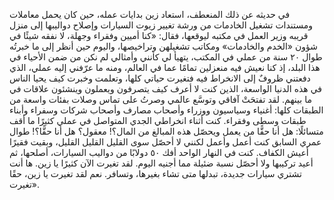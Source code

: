 في حديثه عن ذلك المنعطف، استعاد زين بدايات عمله، حين كان يحمل معاملات ومستندات تشغيل الخادمات من ورشة تغيير زيوت السيارات وإصلاح دواليبها إلى منزل قريبه وزير العمل في مكتبه ليوقعها، فقال: «كنا أميين وفقراء وجهلة، لا نفقه شيئًا في شؤون «الخدم والخادمات» ومكاتب تشغيلهن وتراخيصها، واليوم حين أنظر إلى ما خبرتُه طوال ٢٠ سنة من عملي في المكتب، يتهيأ لي كأنني وأمثالي لم نكن من ضمن الأحياء في هذا البلد، إذ كنا نعيش فيه منعزلين تمامًا عما في العالم، ومنه ما عرّفني إليه عملي، الذي دفعتني ظروفٌ إلى الانخراط فيه فتغيرت حياتي كلها، وتعلمت وخبرت كيف يحيا الناس في هذه الدنيا الواسعة، الذين كنت لا أعرف كيف يتصرفون ويعملون وينشئون علاقات في ما بينهم. لقد تفتحَتْ آفاقي وتوسَّع عالمي وصرتُ على تماس وصلات بفئات واسعة من الطبقات كلها: أغنياء وسياسيون ووزراء وأصحاب مصارف وأصحاب شركات وسفراء وأبناء طبقات وسطى وفقراء. كنت أثناء انخراطي الجدي المتواصل في عملي كثيرًا ما أقف متسائلًا: هل أنا حقًّا من يعمل ويحصّل هذه المبالغ من المال؟! معقول؟ هل أنا حقًّا؟! طوال عمري السابق كنت أعمل وأعمل لكنني لا أحصّل سوى القليل القليل القليل، وبقيت فقيرًا أعيش الكفاف. كنت في النهار الواحد أفك ٥٠ دولابًا من دواليب السيارات، أصلحها، ثم أعيد تركيبها ولا أحصّل نسبة ضئيلة مما أجنيه اليوم. لقد تغيرت الآن كثيرًا يا زين. ها أنت تشتري سيارات جديدة، تبدلها متى تشاء بغيرها، وتسافر. نعم لقد تغيرت يا زين، حقًا تغيرت».
